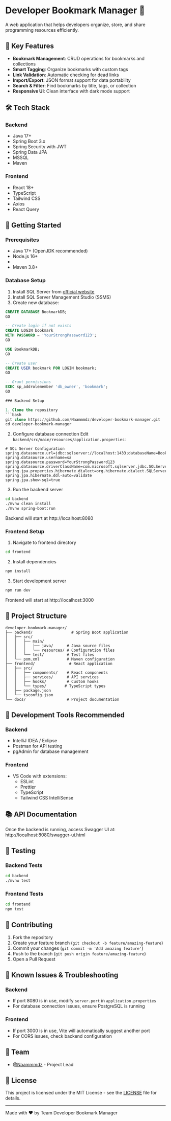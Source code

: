 # Developer Bookmark Manager 🔖

A web application that helps developers organize, store, and share programming resources efficiently.

## 🌟 Key Features

- **Bookmark Management**: CRUD operations for bookmarks and collections
- **Smart Tagging**: Organize bookmarks with custom tags
- **Link Validation**: Automatic checking for dead links
- **Import/Export**: JSON format support for data portability
- **Search & Filter**: Find bookmarks by title, tags, or collection
- **Responsive UI**: Clean interface with dark mode support

## 🛠️ Tech Stack

### Backend
- Java 17+
- Spring Boot 3.x
- Spring Security with JWT
- Spring Data JPA
- MSSQL
- Maven

### Frontend
- React 18+
- TypeScript
- Tailwind CSS
- Axios
- React Query

## 🚀 Getting Started

### Prerequisites
- Java 17+ (OpenJDK recommended)
- Node.js 16+
- 
- Maven 3.8+

### Database Setup
1. Install SQL Server from [official website](https://www.microsoft.com/en-us/sql-server/sql-server-downloads)
2. Install SQL Server Management Studio (SSMS)
3. Create new database:
```sql
CREATE DATABASE BookmarkDB;
GO

-- Create login if not exists
CREATE LOGIN bookmark 
WITH PASSWORD = 'YourStrongPassword123';
GO

USE BookmarkDB;
GO

-- Create user
CREATE USER bookmark FOR LOGIN bookmark;
GO

-- Grant permissions
EXEC sp_addrolemember 'db_owner', 'bookmark';
GO

### Backend Setup

1. Clone the repository
```bash
git clone https://github.com/Naammmdz/developer-bookmark-manager.git
cd developer-bookmark-manager
```

2. Configure database connection
Edit `backend/src/main/resources/application.properties`:
```properties
# SQL Server Configuration
spring.datasource.url=jdbc:sqlserver://localhost:1433;databaseName=BookmarkDB;encrypt=true;trustServerCertificate=true
spring.datasource.username=sa
spring.datasource.password=YourStrongPassword123
spring.datasource.driverClassName=com.microsoft.sqlserver.jdbc.SQLServerDriver
spring.jpa.properties.hibernate.dialect=org.hibernate.dialect.SQLServerDialect
spring.jpa.hibernate.ddl-auto=validate
spring.jpa.show-sql=true
```

3. Run the backend server
```bash
cd backend
./mvnw clean install
./mvnw spring-boot:run
```
Backend will start at http://localhost:8080

### Frontend Setup

1. Navigate to frontend directory
```bash
cd frontend
```

2. Install dependencies
```bash
npm install
```

3. Start development server
```bash
npm run dev
```
Frontend will start at http://localhost:3000

## 📝 Project Structure

```
developer-bookmark-manager/
├── backend/                 # Spring Boot application
│   ├── src/
│   │   ├── main/
│   │   │   ├── java/      # Java source files
│   │   │   └── resources/ # Configuration files
│   │   └── test/          # Test files
│   └── pom.xml            # Maven configuration
├── frontend/               # React application
│   ├── src/
│   │   ├── components/    # React components
│   │   ├── services/      # API services
│   │   ├── hooks/         # Custom hooks
│   │   └── types/        # TypeScript types
│   ├── package.json
│   └── tsconfig.json
└── docs/                  # Project documentation
```

## 🔧 Development Tools Recommended

### Backend
- IntelliJ IDEA / Eclipse
- Postman for API testing
- pgAdmin for database management

### Frontend
- VS Code with extensions:
  - ESLint
  - Prettier
  - TypeScript
  - Tailwind CSS IntelliSense

## 📚 API Documentation

Once the backend is running, access Swagger UI at:
http://localhost:8080/swagger-ui.html

## 🧪 Testing

### Backend Tests
```bash
cd backend
./mvnw test
```

### Frontend Tests
```bash
cd frontend
npm test
```

## 🤝 Contributing

1. Fork the repository
2. Create your feature branch (`git checkout -b feature/amazing-feature`)
3. Commit your changes (`git commit -m 'Add amazing feature'`)
4. Push to the branch (`git push origin feature/amazing-feature`)
5. Open a Pull Request

## 🐛 Known Issues & Troubleshooting

### Backend
- If port 8080 is in use, modify `server.port` in `application.properties`
- For database connection issues, ensure PostgreSQL is running

### Frontend
- If port 3000 is in use, Vite will automatically suggest another port
- For CORS issues, check backend configuration

## 👥 Team

- [@Naammmdz](https://github.com/Naammmdz) - Project Lead

## 📄 License

This project is licensed under the MIT License - see the [LICENSE](LICENSE) file for details.

---
Made with ❤️ by Team Developer Bookmark Manager
